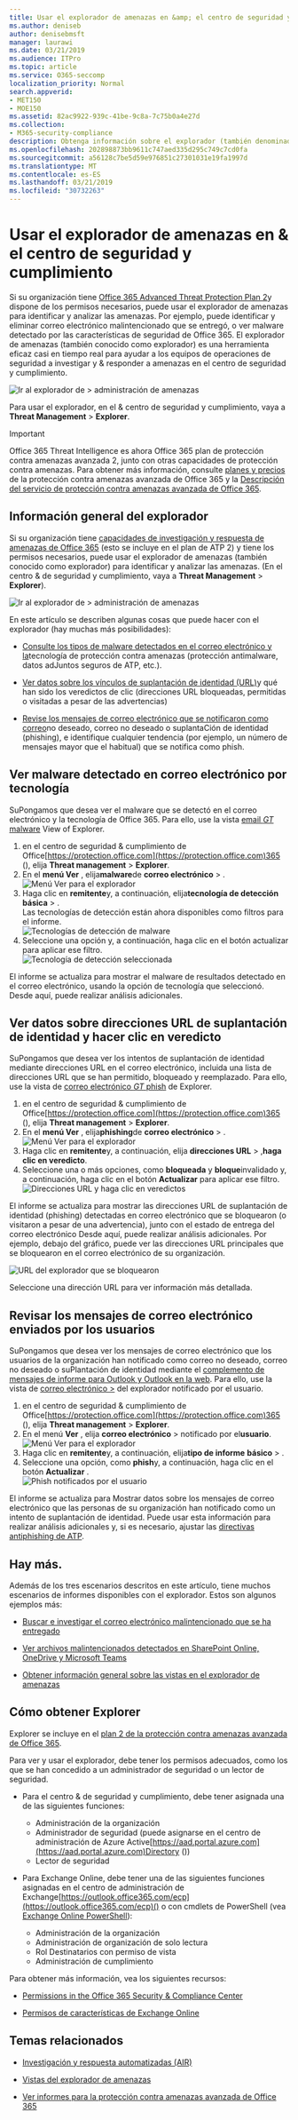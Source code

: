 ```yaml
---
title: Usar el explorador de amenazas en &amp; el centro de seguridad y cumplimiento
ms.author: deniseb
author: denisebmsft
manager: laurawi
ms.date: 03/21/2019
ms.audience: ITPro
ms.topic: article
ms.service: O365-seccomp
localization_priority: Normal
search.appverid:
- MET150
- MOE150
ms.assetid: 82ac9922-939c-41be-9c8a-7c75b0a4e27d
ms.collection:
- M365-security-compliance
description: Obtenga información sobre el explorador (también denominado explorador de amenazas) &amp; en el centro de seguridad y cumplimiento.
ms.openlocfilehash: 202898873bb9611c747aed335d295c749c7cd0fa
ms.sourcegitcommit: a56128c7be5d59e976851c27301031e19fa1997d
ms.translationtype: MT
ms.contentlocale: es-ES
ms.lasthandoff: 03/21/2019
ms.locfileid: "30732263"
---
```

# <a name="use-threat-explorer-in-the-security-amp-compliance-center"></a>Usar el explorador de amenazas en &amp; el centro de seguridad y cumplimiento

Si su organización tiene [Office 365 Advanced Threat Protection Plan 2](office-365-ti.md)y dispone de los permisos necesarios, puede usar el explorador de amenazas para identificar y analizar las amenazas. Por ejemplo, puede identificar y eliminar correo electrónico malintencionado que se entregó, o ver malware detectado por las características de seguridad de Office 365. El explorador de amenazas (también conocido como explorador) es una herramienta eficaz casi en tiempo real para ayudar a los equipos de operaciones de seguridad a investigar y &amp; responder a amenazas en el centro de seguridad y cumplimiento.
  
![Ir al explorador de \> administración de amenazas](media/cab32fa2-66f1-4ad5-bc1d-2bac4dbeb48c.png)
  
Para usar el explorador, en el &amp; centro de seguridad y cumplimiento, vaya a **Threat Management** \> **Explorer**.

> [!IMPORTANT]
> Office 365 Threat Intelligence es ahora Office 365 plan de protección contra amenazas avanzada 2, junto con otras capacidades de protección contra amenazas. Para obtener más información, consulte [planes y precios](https://products.office.com/exchange/advance-threat-protection) de la protección contra amenazas avanzada de Office 365 y la [Descripción del servicio de protección contra amenazas avanzada de Office 365](https://docs.microsoft.com/office365/servicedescriptions/office-365-advanced-threat-protection-service-description).
      
## <a name="explorer-overview"></a>Información general del explorador

Si su organización tiene [capacidades de investigación y respuesta de amenazas de Office 365](office-365-ti.md) (esto se incluye en el plan de ATP 2) y tiene los permisos necesarios, puede usar el explorador de amenazas (también conocido como explorador) para identificar y analizar las amenazas. (En el centro &amp; de seguridad y cumplimiento, vaya a **Threat Management** \> **Explorer**).

![Ir al explorador de \> administración de amenazas](media/cab32fa2-66f1-4ad5-bc1d-2bac4dbeb48c.png)

En este artículo se describen algunas cosas que puede hacer con el explorador (hay muchas más posibilidades):

- [Consulte los tipos de malware detectados en el correo electrónico y la](#see-malware-detected-in-email-by-technology)tecnología de protección contra amenazas (protección antimalware, datos adJuntos seguros de ATP, etc.).

- [Ver datos sobre los vínculos de suplantación de identidad (URL)](#view-data-about-phishing-urls-and-click-verdict)y qué han sido los veredictos de clic (direcciones URL bloqueadas, permitidas o visitadas a pesar de las advertencias)

- [Revise los mensajes de correo electrónico que se notificaron como correo](#review-email-messages-reported-by-users)no deseado, correo no deseado o suplantaCión de identidad (phishing), e identifique cualquier tendencia (por ejemplo, un número de mensajes mayor que el habitual) que se notifica como phish. 

## <a name="see-malware-detected-in-email-by-technology"></a>Ver malware detectado en correo electrónico por tecnología

SuPongamos que desea ver el malware que se detectó en el correo electrónico y la tecnología de Office 365. Para ello, use la vista [email _GT_ malware](threat-explorer-views.md#email--malware) View of Explorer.

1. en el centro de seguridad & cumplimiento de Office[https://protection.office.com](https://protection.office.com)365 (), elija **Threat management** > **Explorer**.
2. En el **menú Ver** , elija**malware**de **correo electrónico** > .<br/>![Menú Ver para el explorador](media/ExplorerViewEmailMalwareMenu.png)<br/>
3. Haga clic en **remitente**y, a continuación, elija**tecnología de detección** **básica** > .<br/>Las tecnologías de detección están ahora disponibles como filtros para el informe.<br/>![Tecnologías de detección de malware](media/ExplorerEmailMalwareDetectionTech.png)<br/> 
4. Seleccione una opción y, a continuación, haga clic en el botón actualizar para aplicar ese filtro.<br/>![Tecnología de detección seleccionada](media/ExplorerEmailMalwareDetectionTechATP.png)<br/> 

El informe se actualiza para mostrar el malware de resultados detectado en el correo electrónico, usando la opción de tecnología que seleccionó. Desde aquí, puede realizar análisis adicionales.

## <a name="view-data-about-phishing-urls-and-click-verdict"></a>Ver datos sobre direcciones URL de suplantación de identidad y hacer clic en veredicto

SuPongamos que desea ver los intentos de suplantación de identidad mediante direcciones URL en el correo electrónico, incluida una lista de direcciones URL que se han permitido, bloqueado y reemplazado. Para ello, use la vista de [correo electrónico _GT_ phish](threat-explorer-views.md#email--phish) de Explorer.

1. en el centro de seguridad & cumplimiento de Office[https://protection.office.com](https://protection.office.com)365 (), elija **Threat management** > **Explorer**.
2. En el **menú Ver** , elija**phishing**de **correo electrónico** > .<br/>![Menú Ver para el explorador](media/ExplorerViewEmailPhishMenu.png)<br/>
3. Haga clic en **remitente**y, a continuación, elija **direcciones URL** > ,**haga clic en veredicto**.
4. Seleccione una o más opciones, como **bloqueada** y **bloque**invalidado y, a continuación, haga clic en el botón **Actualizar** para aplicar ese filtro.<br/>![Direcciones URL y haga clic en veredictos](media/ThreatExplorerEmailPhishClickVerdictOptions.png)<br/>

El informe se actualiza para mostrar las direcciones URL de suplantación de identidad (phishing) detectadas en correo electrónico que se bloquearon (o visitaron a pesar de una advertencia), junto con el estado de entrega del correo electrónico Desde aquí, puede realizar análisis adicionales. Por ejemplo, debajo del gráfico, puede ver las direcciones URL principales que se bloquearon en el correo electrónico de su organización. 

![URL del explorador que se bloquearon](media/ExplorerPhishClickVerdictURLs.png) 

Seleccione una dirección URL para ver información más detallada.

## <a name="review-email-messages-reported-by-users"></a>Revisar los mensajes de correo electrónico enviados por los usuarios

SuPongamos que desea ver los mensajes de correo electrónico que los usuarios de la organización han notificado como correo no deseado, correo no deseado o suPlantación de identidad mediante el [complemento de mensajes de informe para Outlook y Outlook en la web](enable-the-report-message-add-in.md). Para ello, use la vista de [correo electrónico >](threat-explorer-views.md#email--user-reported) del explorador notificado por el usuario.

1. en el centro de seguridad & cumplimiento de Office[https://protection.office.com](https://protection.office.com)365 (), elija **Threat management** > **Explorer**.
2. En el menú **Ver** , elija **correo electrónico** > notificado por el**usuario**.<br/>![Menú Ver para el explorador](media/ExplorerViewMenuEmailUserReported.png)<br/>
3. Haga clic en **remitente**y, a continuación, elija**tipo de informe** **básico** > .
4. Seleccione una opción, como **phish**y, a continuación, haga clic en el botón **Actualizar** . <br/>![Phish notificados por el usuario](media/EmailUserReportedReportType.png)<br/> 

El informe se actualiza para Mostrar datos sobre los mensajes de correo electrónico que las personas de su organización han notificado como un intento de suplantación de identidad. Puede usar esta información para realizar análisis adicionales y, si es necesario, ajustar las [directivas antiphishing de ATP](set-up-anti-phishing-policies.md).

## <a name="theres-more"></a>Hay más.

Además de los tres escenarios descritos en este artículo, tiene muchos escenarios de informes disponibles con el explorador. Estos son algunos ejemplos más:

- [Buscar e investigar el correo electrónico malintencionado que se ha entregado](investigate-malicious-email-that-was-delivered.md)

- [Ver archivos malintencionados detectados en SharePoint Online, OneDrive y Microsoft Teams](malicious-files-detected-in-spo-odb-or-teams.md)

- [Obtener información general sobre las vistas en el explorador de amenazas](threat-explorer-views.md)

## <a name="how-to-get-explorer"></a>Cómo obtener Explorer

Explorer se incluye en el [plan 2 de la protección contra amenazas avanzada de Office 365](office-365-ti.md). 

Para ver y usar el explorador, debe tener los permisos adecuados, como los que se han concedido a un administrador de seguridad o un lector de seguridad. 

- Para el centro &amp; de seguridad y cumplimiento, debe tener asignada una de las siguientes funciones:
    - Administración de la organización
    - Administrador de seguridad (puede asignarse en el centro de administración de Azure Active[https://aad.portal.azure.com](https://aad.portal.azure.com)Directory ())
    - Lector de seguridad

- Para Exchange Online, debe tener una de las siguientes funciones asignadas en el centro de administración de Exchange[https://outlook.office365.com/ecp](https://outlook.office365.com/ecp)() o con cmdlets de PowerShell (vea [Exchange Online PowerShell](https://docs.microsoft.com/powershell/exchange/exchange-online/exchange-online-powershell?view=exchange-ps)):
    - Administración de la organización
    - Administración de organización de solo lectura
    - Rol Destinatarios con permiso de vista
    - Administración de cumplimiento

Para obtener más información, vea los siguientes recursos:

- [Permissions in the Office 365 Security &amp; Compliance Center](permissions-in-the-security-and-compliance-center.md)

- [Permisos de características de Exchange Online](https://docs.microsoft.com/exchange/permissions-exo/feature-permissions)
  
## <a name="related-topics"></a>Temas relacionados

- [Investigación y respuesta automatizadas (AIR)](automated-investigation-response-office.md)

- [Vistas del explorador de amenazas](threat-explorer-views.md)

- [Ver informes para la protección contra amenazas avanzada de Office 365](view-reports-for-atp.md)
